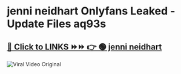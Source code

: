 
 # jenni neidhart Onlyfans Leaked - Update Files aq93s

## <h2><a href="https://clipsfans.com/jenni_neidhart&ref=git">🔗 Click to LINKS ⏩⏩ 👉 🟢 jenni neidhart </a></h2>

<a href="https://clipsfans.com/jenni_neidhart&ref=git" rel="nofollow" data-target="animated-image.originalLink"><img src="https://i.ibb.co.com/xMMVF88/686577567.gif" alt="Viral Video Original" style="max-width: 100%; display: inline-block;" data-target="animated-image.originalImage"></a>


